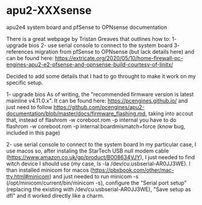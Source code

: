 # apu2-XXXsense
apu2e4 system board and pfSense to OPNsense documentation

There is a great webpage by Tristan Greaves that outlines how to:
1- upgrade bios
2- use serial console to connect to the system board
3- references migration from pfSense to OPNsense (but lack details here)
and can be found here:
https://extricate.org/2020/05/10/home-firewall-pc-engines-apu2-e2-pfsense-and-opnsense-build-courtesy-of-linitx/

Decided to add some details that I had to go throught to make it work on my specific setup.

1- upgrade bios
  As of writing, the "recommended firmware version is latest mainline v4.11.0.x". It can be found here:
  https://pcengines.github.io/
  and just need to follow https://github.com/pcengines/apu2-documentation/blob/master/docs/firmware_flashing.md, taking into accout that, instead of flashrom -w coreboot.rom -p internal you have to do flashrom -w coreboot.rom -p internal:boardmismatch=force (know bug, included in this page)
  
2- use serial console to connect to the system board
  In my particular case, I use macos so, after instaling the StarTech USB null modem cable (https://www.amazon.co.uk/gp/product/B008634VJY), I just needed to find witch device I should use (my case, ls -la /dev/cu.usbserial-AR0JJ3WE). 
  I than installed minicom for macos (https://pbxbook.com/other/mac-tty.html#minicom) and just needed to run minicom -s (/opt/minicom/current/bin/minicom -s), configure the "Serial port setup" (replacing the existing with /dev/cu.usbserial-AR0JJ3WE), "Save setup as dfl" and it worked directly like a charm.
  
  
